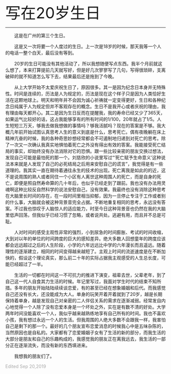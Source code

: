 <font size=7>写在20岁生日</font>

---

&emsp;&emsp;这是在广州的第三个生日。

&emsp;&emsp;这是又一次将要一个人度过的生日。上一次是18岁的时候，那天我等一个人的电话一整个白天，最后没有等到。

&emsp;&emsp;20岁的生日可能没有其他活动了，所以我想随便写点东西。我半个月前就这么想了，本来打算提前几天就写好，但是好几次寥寥写了几句，写得很琐碎，支离破碎的就不知道怎么写下去，结果最后还是拖到了今晚。

&emsp;&emsp;从上大学开始不太爱庆祝生日了，原因很多。其一是因为纪念日本身并无特殊性。时间是连续的，历法是人为规定的，历法是现在这个样子只是因为人类恰好生活在这颗地球上。明天和明年并不会因为诚心祈祷就一定变得更好，生日和各种纪念日纯属于人为规定但并不客观存在的概念。生日不是我开心或者庆祝的理由，我有理由每天都开心。其二是因为生日反而在提醒我，我的寿命已经又少了365天，如果运气比较好的话，这占我能够享有的所有时间的1/100，20年就占了1/5。人生短短三万天，够我去做我想做的事情吗？够我活腻吗？现在的答案是不够。我大概几年前开始试图认真思考人生的意义到底是什么，思考死亡。偶有夜晚躺在床上精神亢奋的时候，我的各种奇思妙想经常都会不可遏制地归递到对死亡的思考。除了一次又一次确认我真实地惧怕着死亡之外没有得出有效的答案。我能接受死亡结局的事实，却始终没有办法消除对它的恐惧。跟一些比较亲密的朋友交换过想法，发现自己可能是最怕死的那一个。刘慈欣的小说里写过“‘死亡赋予生命意义’这种说法本来就是人发现了自己的必死结局之后用来安慰自己的谎言”，我觉得是有一些道理的。我其实一直在期待着通往永生的技术的出现。死亡离我是如此的的近，这不是说周围的熟人或者同住一个小区有人离世这种周围人的死亡，而是自身的死亡，即便是照自然寿命算的几十年后，也似乎已经走到了跟前。我也没有办法用灵魂啊这种比较反自然科学的说法安慰自己，没有效果。我最终也没有消除这种思考在大脑里长时间的存在，在一段时间里相当抑郁，因为一旦停止专注于工作或者别的什么事，大脑就会被这种背景音完全占据。不断地重复相同的思考，永远没有答案。不过我也惊叹于人脑惊人的适应能力，时至今日这种背景音也仍然在我的大脑里低声回荡，但我似乎已经习惯了忽略，或者说共处。逃避有用，而且并不总是可耻。

&emsp;&emsp;人对时间的感受主观性非常的强烈，小到尿急的时间膨胀、考试的时间收缩，大到对以年的单位的时间跨度的巨大的感知差异。绝大多数人回想童年的跨度应该都会远远超过之后的人生阶段，小学的六年远远比中学的六年漫长而且遥远。随着理性的逐渐建立，相同的时间变得越来越短了。主观上时间的流逝速度是在不断加快的，假设这个理论真实，那么前二十年的实际占据我主观感受的人生总长度，可能已经超过了一半。

&emsp;&emsp;生活的一切都在时间这一不可抗力的推进下演变，祖辈去世，父辈老年，到了自己这一代人自食其力生活的时候。年记里写过，我面对学生时代的结束不知所措。多年的朋友开始陆陆续续谈恋爱，有的甚至已经在想象婚姻和后代。而我感觉自己还没有长大，还没能成为大人。单身的玩笑开着开着就到了20岁，越是长期保持着单身，越是发现自己对亲密的二人伴侣关系的需求在逐渐减弱。经常发自内心地觉得一个人除了没有恋爱本身是一个坏处之外，实在是有数不清的好处。大学两年时间没能喜欢一个人，我似乎越来越熟练地享有自己所有的时间。我也不喜欢小孩，我有想过永远一个人的生活。但我周围的人绝大多数不会跟我一样，我害怕自己是剩下的那一个。最好的几个朋友宣布恋爱消息的时候我心中是五味杂陈的，当然原因也是自私的。大家都有了恋爱婚姻子女有了生活的新的部分，而我生活的大部分是朋友和自己的乐趣构成的，我感觉我的朋友正在离我远去，我生活的一部分正在逐渐流失，而没有新的东西填进来。

&emsp;&emsp;我想我的朋友们了。

<font color=DarkGray>Edited Sep 20,2019</font>

